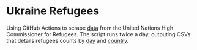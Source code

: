 # Ukraine Refugees
Using GitHub Actions to scrape [data](https://data2.unhcr.org/en/situations/ukraine) from the United Nations High Commissioner for Refugees. The script runs twice a day, outputing CSVs that details refugees counts by [day](https://github.com/gridviz/ukraine-refugees/blob/main/data/processed/ukraine_refugees_totals_timeseries.csv) and [country](https://github.com/gridviz/ukraine-refugees/blob/main/data/processed/ukraine_refugees_totals_countries.csv). 
